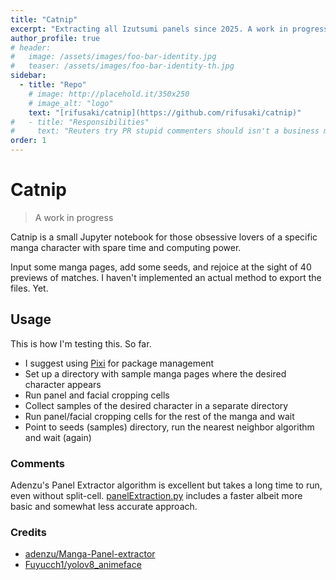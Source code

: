 ```yaml
---
title: "Catnip"
excerpt: "Extracting all Izutsumi panels since 2025. A work in progress."
author_profile: true
# header:
#   image: /assets/images/foo-bar-identity.jpg
#   teaser: /assets/images/foo-bar-identity-th.jpg
sidebar:
  - title: "Repo"
    # image: http://placehold.it/350x250
    # image_alt: "logo"
    text: "[rifusaki/catnip](https://github.com/rifusaki/catnip)"
#   - title: "Responsibilities"
#     text: "Reuters try PR stupid commenters should isn't a business model"
order: 1
---
```


# Catnip

> A work in progress

Catnip is a small Jupyter notebook for those obsessive lovers of a specific manga character with spare time and computing power.

Input some manga pages, add some seeds, and rejoice at the sight of 40 previews of matches. I haven't implemented an actual method to export the files. Yet.

## Usage
This is how I'm testing this. So far.

- I suggest using [Pixi](https://pixi.sh/latest/) for package management
- Set up a directory with sample manga pages where the desired character appears
- Run panel and facial cropping cells
- Collect samples of the desired character in a separate directory
- Run panel/facial cropping cells for the rest of the manga and wait
- Point to seeds (samples) directory, run the nearest neighbor algorithm and wait (again)

### Comments
Adenzu's Panel Extractor algorithm is excellent but takes a long time to run, even without split-cell. [panelExtraction.py](src/panelExtraction.py) includes a faster albeit more basic and somewhat less accurate approach.

### Credits
- [adenzu/Manga-Panel-extractor](https://github.com/adenzu/Manga-Panel-Extractor)
- [Fuyucch1/yolov8_animeface](https://github.com/Fuyucch1/yolov8_animeface/tree/main?tab=readme-ov-file)
